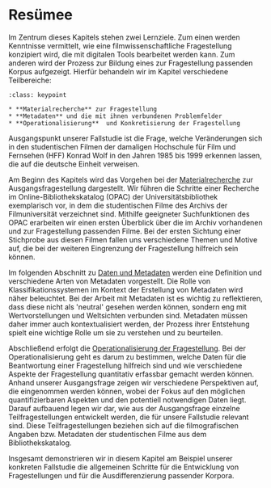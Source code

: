 # Resümee
Im Zentrum dieses Kapitels stehen zwei Lernziele. Zum einen werden Kenntnisse vermittelt, wie eine filmwissenschaftliche Fragestellung konzipiert wird, die mit digitalen Tools bearbeitet werden kann. Zum anderen wird der Prozess zur Bildung eines zur Fragestellung passenden Korpus aufgezeigt. Hierfür behandeln wir im Kapitel verschiedene Teilbereiche:

```{admonition} Keypoints
:class: keypoint

* **Materialrecherche** zur Fragestellung
* **Metadaten** und die mit ihnen verbundenen Problemfelder
* **Operationalisierung**  und Konkretisierung der Fragestellung

```

Ausgangspunkt unserer Fallstudie ist die Frage, welche Veränderungen sich in den studentischen Filmen der damaligen Hochschule für Film und Fernsehen (HFF) Konrad Wolf in den Jahren 1985 bis 1999 erkennen lassen, die auf die deutsche Einheit verweisen.

Am Beginn des Kapitels wird das Vorgehen bei der [Materialrecherche](./material.md) zur Ausgangsfragestellung dargestellt. Wir führen die Schritte einer Recherche im Online-Bibliothekskatalog (OPAC) der Universitätsbibliothek exemplarisch vor, in dem die studentischen Filme des Archivs der Filmuniversität verzeichnet sind. Mithilfe geeigneter Suchfunktionen des OPAC erarbeiten wir einen ersten Überblick über die im Archiv vorhandenen und zur Fragestellung passenden Filme. Bei der ersten Sichtung einer Stichprobe aus diesen Filmen fallen uns verschiedene Themen und Motive auf, die bei der weiteren Eingrenzung der Fragestellung hilfreich sein können.

Im folgenden Abschnitt zu [Daten und Metadaten](./metadaten.md) werden eine Definition und verschiedene Arten von Metadaten vorgestellt. Die Rolle von Klassifikationssystemen im Kontext der Erstellung von Metadaten wird näher beleuchtet. Bei der Arbeit mit Metadaten ist es wichtig zu reflektieren, dass diese nicht als 'neutral' gesehen werden können, sondern eng mit Wertvorstellungen und Weltsichten verbunden sind. Metadaten müssen daher immer auch kontextualisiert werden, der Prozess ihrer Entstehung spielt eine wichtige Rolle um sie zu verstehen und zu beurteilen.

Abschließend erfolgt die [Operationalisierung der Fragestellung](./operationalisierung.md). Bei der Operationalisierung geht es darum zu bestimmen, welche Daten für die Beantwortung einer Fragestellung hilfreich sind und wie verschiedene Aspekte der Fragestellung quantitativ erfassbar gemacht werden können. Anhand unserer Ausgangsfrage zeigen wir verschiedene Perspektiven auf, die eingenommen werden können, wobei der Fokus auf den möglichen quantifizierbaren Aspekten und den potentiell notwendigen Daten liegt. Darauf aufbauend legen wir dar, wie aus der Ausgangsfrage einzelne Teilfragestellungen entwickelt werden, die für unsere Fallstudie relevant sind. Diese Teilfragestellungen beziehen sich auf die filmografischen Angaben bzw. Metadaten der studentischen Filme aus dem Bibliothekskatalog.

Insgesamt demonstrieren wir in diesem Kapitel am Beispiel unserer konkreten Fallstudie die allgemeinen Schritte für die Entwicklung von Fragestellungen und für die Ausdifferenzierung passender Korpora.
